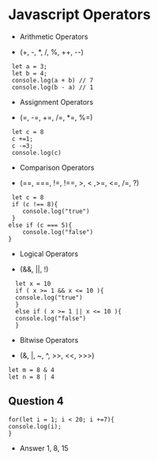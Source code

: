 # Javascript Operators

- Arithmetic Operators

* (+, -, \*, /, %, ++, --)

```
 let a = 3;
 let b = 4;
 console.log(a + b) // 7
 console.log(b - a) // 1
```

- Assignment Operators

* (=, -=, +=, /=, \*=, %=)

```
 let c = 8
 c +=1;
 c -=3;
 console.log(c)

```

- Comparison Operators

* (==, ===, !=, !==, >, < ,>=, <=, /=, ?)

```
 let c = 8
 if (c !== 8){
    console.log("true")
 }
else if (c === 5){
    console.log("false")
}

```

- Logical Operators

* (&&, ||, !)

```
  let x = 10
  if ( x >= 1 && x <= 10 ){
  console.log("true")
  }
  else if ( x >= 1 || x <= 10 ){
  console.log("false")
  }
```

- Bitwise Operators

* (&, |, ~, ^, >>, <<, >>>)

```
let m = 8 & 4
let n = 8 | 4
```

## Question 4

```
for(let i = 1; i < 20; i +=7){
console.log(i);
}
```

- Answer
  1, 8, 15
